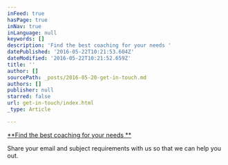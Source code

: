 ```yaml
---
inFeed: true
hasPage: true
inNav: true
inLanguage: null
keywords: []
description: 'Find the best coaching for your needs '
datePublished: '2016-05-22T10:21:53.604Z'
dateModified: '2016-05-22T10:21:52.659Z'
title: ''
author: []
sourcePath: _posts/2016-05-20-get-in-touch.md
authors: []
publisher: null
starred: false
url: get-in-touch/index.html
_type: Article

---
```

[**Find the best coaching for your needs **][0]

Share your email and subject requirements with us so that we can help you out.[][0]

[0]: http://eepurl.com/b2oesL
